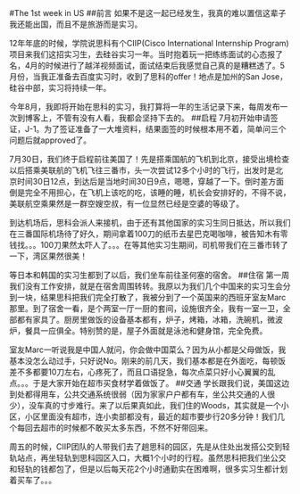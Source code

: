 #The 1st week in US
##前言
如果不是这一起已经发生，我真的难以置信这辈子我还能出国，而且不是旅游而是实习。

12年年底的时候，学院说思科有个CIIP(Cisco International Internship Program)项目来我们这招实习生，去硅谷实习一年。当时抱着玩一把练练面试的心态报了名，4月的时候进行了越洋视频面试，面试结束后我感觉自己真的是糟糕透了。5月份，当我正准备去百度实习时，收到了思科的offer！地点是加州的San Jose，硅谷中部，实习将持续一年。

今年8月，我即将开始在思科的实习，我打算将一年的生活记录下来，每周发布一次到博客上，不管有没有人看，我都会坚持下去的。
##启程
7月初开始申请签证，J-1。为了签证准备了一大堆资料，结果面签的时候根本用不着，简单问三个问题后就approved了。

7月30日，我们终于启程前往美国了！先是搭乘国航的飞机到北京，接受出境检查以后搭乘美联航的飞机飞往三番市，头一次尝试12多个小时的飞行，出发时是北京时间30日12点，到达后是当地时间30日9点，嗯嗯，穿越了一下。倒时差方面倒是完全不用担心，在飞机上该吃的吃，该睡的睡，机长会安排好的，不得不说，美联航空乘果然是一群空嫂空叔，有一位显然已经是空婆的等级了。

到达机场后，思科会派人来接机，由于还有其他国家的实习生同日抵达，所以我们在三番国际机场待了好久，期间拿着100刀的纸币去星巴克喝咖啡，被告知木有零钱找。。。100刀果然太吓人了。。。在等其他实习生期间，司机带我们在三番市转了一下，湾区果然很美！

等日本和韩国的实习生都到了以后，我们坐车前往圣何塞的宿舍。
##住宿
第一周我们没有工作安排，就是在宿舍周围转转。我原以为我们几个中国来的实习生会分到一块，结果思科把我们完全打散了，我被分到了一个英国来的西班牙室友Marc那里。到了宿舍一看，是个两室一厅一厨的套间，设施很齐全，我有一室一卫，全部都有家具了。厨房里做饭的设备基本都有，炉子，烤箱，冰箱，洗碗机，微波炉，餐具一应俱全。特别赞的是，屋子外面就是泳池和健身馆，完全免费。

室友Marc一听说我是中国人就问，你会做中国菜么？因为从小都是父母做饭，我基本没怎么动过手，只好说No。刚来的前几天，我们基本都是在外面吃，每顿饭差不多都要10刀左右，心疼死了，而且口语捉急，每次点菜只好小心翼翼的乱点。。。于是大家开始在超市买食材学着做饭了。
##交通
学长跟我们说，美国这边到处都得用车，公共交通系统很弱（因为家家户户都有车，坐公共交通的人很少），没车真的寸步难行。来了以后果真如此，我们住的Woods，其实就是一个小区，小区里面没有超市，连小卖部都没有，最近的超市要步行20多分钟！我们几个每回去超市的时候都不敢买太多东西，不然不好带回来。

周五的时候，CIIP团队的人带我们去了趟思科的园区，先是从住处出发搭公交到轻轨站点，再坐轻轨到思科园区入口，大概1个小时的行程。虽然思科把我们坐公交和轻轨的钱都包了，但是以后每天花2个小时通勤实在困难啊，很多实习生都计划着买车了。。。

